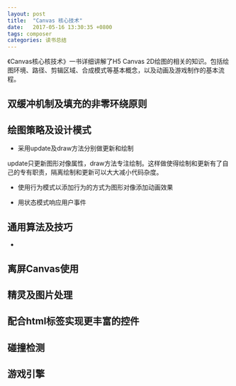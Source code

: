 ```yaml
---
layout: post
title:  "Canvas 核心技术"
date:   2017-05-16 13:30:35 +0800
tags: composer
categories: 读书总结
---
```

《Canvas核心核技术》一书详细讲解了H5 Canvas 2D绘图的相关的知识。包括绘图环境、路径、剪辑区域、合成模式等基本概念，以及动画及游戏制作的基本流程。

<!--break-->

## 双缓冲机制及填充的非零环绕原则


## 绘图策略及设计模式
 
* 采用update及draw方法分别做更新和绘制

update只更新图形对像属性，draw方法专注绘制。这样做使得绘制和更新有了自己的专有职责，隔离绘制和更新可以大大减小代码杂度。

* 使用行为模式以添加行为的方式为图形对像添加动画效果

* 用状态模式响应用户事件

## 通用算法及技巧

* 

## 离屏Canvas使用

## 精灵及图片处理

## 配合html标签实现更丰富的控件

## 碰撞检测

## 游戏引擎
